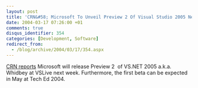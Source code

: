 ```yaml
---
layout: post
title: 'CRN&#58; Microsoft To Unveil Preview 2 Of Visual Studio 2005 Next Week'
date: 2004-03-17 07:26:00 +01
comments: true
disqus_identifier: 354
categories: [Development, Software]
redirect_from:
  - /blog/archive/2004/03/17/354.aspx
---
```


[CRN reports](http://www.crn.com/sections/BreakingNews/breakingnews.asp?ArticleID=48672) Microsoft will release Preview 2  of VS.NET 2005 a.k.a. Whidbey at VSLive next week. Furthermore, the first beta can be expected in May at Tech Ed 2004.

